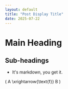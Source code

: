```yaml
---
layout: default
title: "Post Display Title"
date: 2025-07-22
---
```


# Main Heading

## Sub-headings

- It's markdown, you get it.

\( A \xrightarrow{\text{f}} B \)